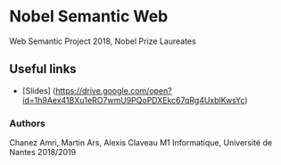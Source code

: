 # Nobel Semantic Web
Web Semantic Project 2018, Nobel Prize Laureates
## Useful links
* [Slides] (https://drive.google.com/open?id=1h9Aex41BXu1eRO7wmU9PQoPDXEkc67qRg4UxblKwsYc)
### Authors
Chanez Amri, Martin Ars, Alexis Claveau
M1 Informatique, Université de Nantes
2018/2019
